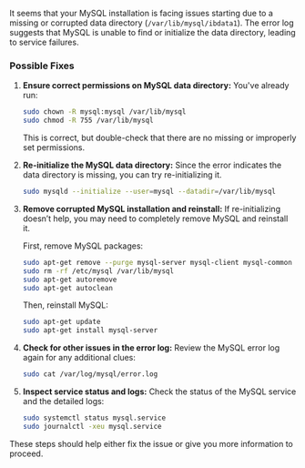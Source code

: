 It seems that your MySQL installation is facing issues starting due to a missing or corrupted data directory (`/var/lib/mysql/ibdata1`). The error log suggests that MySQL is unable to find or initialize the data directory, leading to service failures.

### Possible Fixes

1. **Ensure correct permissions on MySQL data directory:**
   You've already run:

   ```bash
   sudo chown -R mysql:mysql /var/lib/mysql
   sudo chmod -R 755 /var/lib/mysql
   ```

   This is correct, but double-check that there are no missing or improperly set permissions.

2. **Re-initialize the MySQL data directory:**
   Since the error indicates the data directory is missing, you can try re-initializing it.

   ```bash
   sudo mysqld --initialize --user=mysql --datadir=/var/lib/mysql
   ```

3. **Remove corrupted MySQL installation and reinstall:**
   If re-initializing doesn’t help, you may need to completely remove MySQL and reinstall it.

   First, remove MySQL packages:

   ```bash
   sudo apt-get remove --purge mysql-server mysql-client mysql-common mysql-server-core-* mysql-client-core-*
   sudo rm -rf /etc/mysql /var/lib/mysql
   sudo apt-get autoremove
   sudo apt-get autoclean
   ```

   Then, reinstall MySQL:

   ```bash
   sudo apt-get update
   sudo apt-get install mysql-server
   ```

4. **Check for other issues in the error log:**
   Review the MySQL error log again for any additional clues:

   ```bash
   sudo cat /var/log/mysql/error.log
   ```

5. **Inspect service status and logs:**
   Check the status of the MySQL service and the detailed logs:

   ```bash
   sudo systemctl status mysql.service
   sudo journalctl -xeu mysql.service
   ```

These steps should help either fix the issue or give you more information to proceed.
